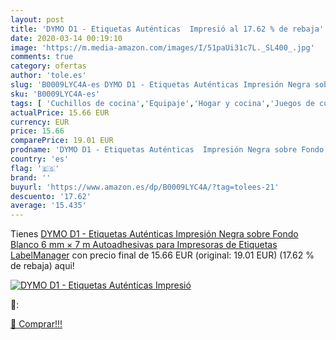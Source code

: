 ```yaml
---
layout: post
title: 'DYMO D1 - Etiquetas Auténticas  Impresió al 17.62 % de rebaja'
date: 2020-03-14 00:19:10
image: 'https://m.media-amazon.com/images/I/51paUi31c7L._SL400_.jpg'
comments: true
category: ofertas
author: 'tole.es'
slug: 'B0009LYC4A-es DYMO D1 - Etiquetas Auténticas Impresión Negra sobre Fondo...'
sku: 'B0009LYC4A-es'
tags: [ 'Cuchillos de cocina','Equipaje','Hogar y cocina','Juegos de cuchillos de cocina','Mochilas','Mochilas tipo casual','Utensilios de cocina','dymo', ]
actualPrice: 15.66 EUR
currency: EUR
price: 15.66
comparePrice: 19.01 EUR
prodname: 'DYMO D1 - Etiquetas Auténticas  Impresión Negra sobre Fondo Blanco  6 mm × 7 m  Autoadhesivas para Impresoras de Etiquetas LabelManager'
country: 'es'
flag: '🇪🇸'
brand: ''
buyurl: 'https://www.amazon.es/dp/B0009LYC4A/?tag=tolees-21'
descuento: '17.62'
average: '15.435'
---
```


Tienes [DYMO D1 - Etiquetas Auténticas  Impresión Negra sobre Fondo Blanco  6 mm × 7 m  Autoadhesivas para Impresoras de Etiquetas LabelManager](https://www.amazon.es/dp/B0009LYC4A/?tag=tolees-21) con precio final de  15.66 EUR (original: 19.01 EUR) (17.62 %  de rebaja) aqui!

[![DYMO D1 - Etiquetas Auténticas  Impresió](https://m.media-amazon.com/images/I/51paUi31c7L._SL400_.jpg)](https://www.amazon.es/dp/B0009LYC4A/?tag=tolees-21)

🔎:


[🛒 Comprar!!!](https://www.amazon.es/dp/B0009LYC4A/?tag=tolees-21)
